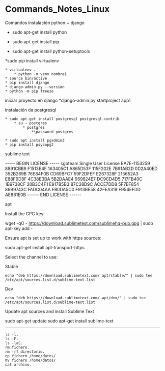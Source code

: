 # Commands_Notes_Linux

Comandos instalación python + django

* sudo apt-get install python

* sudo apt-get install pip

* sudo apt-get install python-setuptools

*sudo pip install virtualenv
	
	* virtualenv .
		* python -m venv nombre1
	* source bin/active	
	* pip install django
	* django-admin.py --version
	* python -m pip freeze

iniciar proyecto en django
	*django-admin.py startproject app1
	


instalación de postgresql 

	* sudo apt-get install postgresql postgresql-contrib
		* su - postgres
			* postgres
				*\password postgres

	* sudo apt install pgadmin3
	* pip install psycopg2


sublime text

----- BEGIN LICENSE -----
sgbteam
Single User License
EA7E-1153259
8891CBB9 F1513E4F 1A3405C1 A865D53F
115F202E 7B91AB2D 0D2A40ED 352B269B
76E84F0B CD69BFC7 59F2DFEF E267328F
215652A3 E88F9D8F 4C38E3BA 5B2DAAE4
969624E7 DC9CD4D5 717FB40C 1B9738CF
20B3C4F1 E917B5B3 87C38D9C ACCE7DD8
5F7EF854 86B9743C FADC04AA FB0DA5C0
F913BE58 42FEA319 F954EFDD AE881E0B
------ END LICENSE ------



apt

Install the GPG key:

wget -qO - https://download.sublimetext.com/sublimehq-pub.gpg | sudo apt-key add -

Ensure apt is set up to work with https sources:

sudo apt-get install apt-transport-https

Select the channel to use:

Stable

    echo "deb https://download.sublimetext.com/ apt/stable/" | sudo tee /etc/apt/sources.list.d/sublime-text.list

Dev

    echo "deb https://download.sublimetext.com/ apt/dev/" | sudo tee /etc/apt/sources.list.d/sublime-text.list

Update apt sources and install Sublime Text

sudo apt-get update
sudo apt-get install sublime-text


-------------------------

    ls -l.
    ls -F.
    ls -laC.
    rm fichero.
    rm -rf directorio.
    cp fichero /home/datos/
    mv fichero /home/datos/
    cat archivo.
